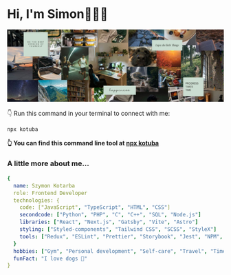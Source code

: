 # Hi, I'm Simon👋👨‍💻

<img src="git-header-image.jpg" alt="banner that says Don't hate me, i'm just learn...">

👇 Run this command in your terminal to connect with me:
````bash
npx kotuba
````
**👆 You can find this command line tool at [npx kotuba](https://github.com/kotuba/npx_card)**

### A little more about me...

````yaml
{
  name: Szymon Kotarba
  role: Frontend Developer
  technologies: {
    code: ["JavaScript", "TypeScript", "HTML", "CSS"]
    secondcode: ["Python", "PHP", "C", "C++", "SQL", "Node.js"]
    libraries: ["React", "Next.js", "Gatsby", "Vite", "Astro"]
    styling: ["Styled-components", "Tailwind CSS", "SCSS", "StyleX"]
    tools: ["Redux", "ESLint", "Prettier", "Storybook", "Jest", "NPM", "Webpack", "and more..."]
  }
  hobbies: ["Gym", "Personal development", "Self-care", "Travel", "Time management", "Climbing"]
  funFact: "I love dogs 🐶"
}
````
